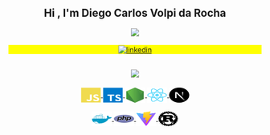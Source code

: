 <h2 align="center">Hi , I'm Diego Carlos Volpi da Rocha</h2>

<p align="center">
  <a><img src="https://readme-typing-svg.herokuapp.com/?lines=Frontend+Developer;ReactJS%20|%20TypeScript%20|%20ReactNative%20;Whats%20up?!&center=true&width=500&height=50"></a>
</p>
 
<p align="center" style="background:yellow">
      <a href="https://www.linkedin.com/in/diego-carlos-volpi-da-rocha-16917485/" target="_blank">
        <img align="center" src="https://img.shields.io/badge/-diegcarlos-05122A?style=flat&logo=linkedin" alt="linkedin"/>
      </a>
</p>

<br/>

<div align="center">
  <a href="https://github.com/diegcarlos">
  <img height="180em" src="https://github-readme-stats.vercel.app/api/top-langs/?username=diegcarlos&layout=compact&langs_count=7&theme=github_dark"/>
  <br/>
</div>
  
<div style="display: inline_block" align="center"><br>
  <img align="center" alt="diegcarlos-Js" height="30" width="40" src="https://raw.githubusercontent.com/devicons/devicon/master/icons/javascript/javascript-plain.svg">
 <img align="center" alt="diegcarlos-Js" height="30" width="40" src="https://raw.githubusercontent.com/devicons/devicon/master/icons/typescript/typescript-original.svg">
 <img align="center" alt="diegcarlos-Js" height="30" width="40" src="https://raw.githubusercontent.com/devicons/devicon/master/icons/nodejs/nodejs-original.svg">
  <img align="center" alt="diegcarlos-React" height="30" width="40" src="https://raw.githubusercontent.com/devicons/devicon/master/icons/react/react-original.svg">
  <img align="center" alt="diegcarlos-React" height="30" width="40" src="https://raw.githubusercontent.com/devicons/devicon/master/icons/nextjs/nextjs-original.svg">
</div>
<div style="display: inline_block" align="center"><br>
  <img align="center" alt="diegcarlos-Js" height="30" width="40" src="https://raw.githubusercontent.com/devicons/devicon/master/icons/docker/docker-plain.svg">
  <img align="center" alt="diegcarlos-Js" height="30" width="40" src="https://raw.githubusercontent.com/devicons/devicon/master/icons/php/php-original.svg">
  <img align="center" alt="diegcarlos-Js" height="30" width="40" src="https://raw.githubusercontent.com/devicons/devicon/master/icons/vitejs/vitejs-original.svg">
  <img align="center" alt="diegcarlos-Js" height="30" width="40" src="https://raw.githubusercontent.com/devicons/devicon/master/icons/rust/rust-original.svg">
</div>
